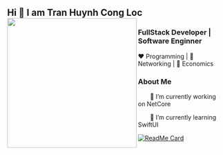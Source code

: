 
##  Hi 👋 I am Tran Huynh Cong Loc <img width="300" align="left" src="https://media.giphy.com/media/PYMX3EllIl0J6AVJEb/giphy.gif">

### FullStack Developer | Software Enginner 

<p>❤️ Programming | 🧡 Networking | 💚 Economics</p> 

### About Me

<p>&emsp;&emsp;🔭 I’m currently working on NetCore</p>
<p>&emsp;&emsp;🌱 I’m currently learning SwiftUI</p>

[![ReadMe Card](https://github-readme-stats.vercel.app/api?username=thcl-0407&show_icons=true)](https://github.com/thcl-0407/thcl-0407) 

<!-- <img width="300" align="left" src="https://media.giphy.com/media/VgGpnYeMVljm1vRA6g/giphy.gif"> -->
<!-- <img width="300" align="left" src="https://media.tenor.com/images/4856ee0d623e294a10753f5510c63638/tenor.gif"> -->
